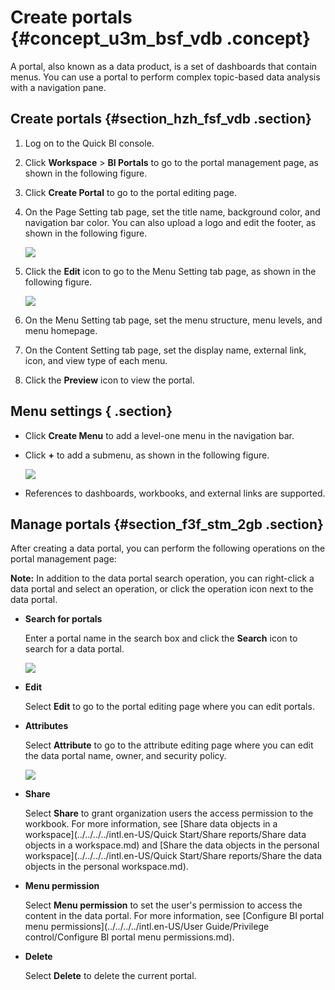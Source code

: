 # Create portals {#concept_u3m_bsf_vdb .concept}

A portal, also known as a data product, is a set of dashboards that contain menus. You can use a portal to perform complex topic-based data analysis with a navigation pane.

## Create portals {#section_hzh_fsf_vdb .section}

1.  Log on to the Quick BI console.
2.  Click **Workspace** \> **BI Portals** to go to the portal management page, as shown in the following figure.
3.  Click **Create Portal** to go to the portal editing page.
4.  On the Page Setting tab page, set the title name, background color, and navigation bar color. You can also upload a logo and edit the footer, as shown in the following figure.

    ![](http://static-aliyun-doc.oss-cn-hangzhou.aliyuncs.com/assets/img/9148/15580755791904_en-US.png)

5.  Click the **Edit** icon to go to the Menu Setting tab page, as shown in the following figure.

    ![](http://static-aliyun-doc.oss-cn-hangzhou.aliyuncs.com/assets/img/9148/15580755791905_en-US.png)

6.  On the Menu Setting tab page, set the menu structure, menu levels, and menu homepage.
7.  On the Content Setting tab page, set the display name, external link, icon, and view type of each menu.
8.  Click the **Preview** icon to view the portal.

## Menu settings { .section}

-   Click **Create Menu** to add a level-one menu in the navigation bar.
-   Click **+** to add a submenu, as shown in the following figure.

    ![](http://static-aliyun-doc.oss-cn-hangzhou.aliyuncs.com/assets/img/9148/15580755791910_en-US.png)

-   References to dashboards, workbooks, and external links are supported.

## Manage portals {#section_f3f_stm_2gb .section}

After creating a data portal, you can perform the following operations on the portal management page:

**Note:** In addition to the data portal search operation, you can right-click a data portal and select an operation, or click the operation icon next to the data portal.

-   **Search for portals** 

    Enter a portal name in the search box and click the **Search** icon to search for a data portal.

    ![](images/34766_en-US.png)

-   **Edit** 

    Select **Edit** to go to the portal editing page where you can edit portals.

-   **Attributes** 

    Select **Attribute** to go to the attribute editing page where you can edit the data portal name, owner, and security policy.

    ![](images/34767_en-US.png)

-   **Share** 

    Select **Share** to grant organization users the access permission to the workbook. For more information, see [Share data objects in a workspace](../../../../intl.en-US/Quick Start/Share reports/Share data objects in a workspace.md) and [Share the data objects in the personal workspace](../../../../intl.en-US/Quick Start/Share reports/Share the data objects in the personal workspace.md).

-   **Menu permission** 

    Select **Menu permission** to set the user's permission to access the content in the data portal. For more information, see [Configure BI portal menu permissions](../../../../intl.en-US/User Guide/Privilege control/Configure BI portal menu permissions.md).

-   **Delete** 

    Select **Delete** to delete the current portal.


